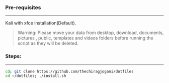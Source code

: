 ### Pre-requisites
-----
Kali with xfce installation(Default).

>Warning: Please move your data from desktop, download, documents, pictures , public, templates and videos folders before running the script as they will be deleted.

### Steps:
-----
```zsh
cd; git clone https://github.com/thechiragjogani/dotfiles
cd ~/dotfiles; ./install.sh
```